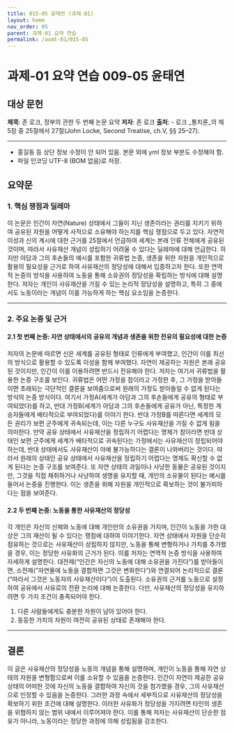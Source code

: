 ```yaml
---
title: 015-05 윤태연 (과제-01)
layout: home
nav_order: 05
parent: 과제-01 요약 연습
permalink: /asmt-01/015-05
---
```


# 과제-01 요약 연습 009-05 윤태연

## 대상 문헌  
**제목**: 존 로크, 정부의 관한 두 번째 논문 요약 
**저자**: 존 로크
**출처**: -   로크  _통치론_의 제5장 중 25절에서 27절(John Locke, Second Treatise, ch.V, §§ 25–27). 

---

* 홍길동 등 상단 정보 수정이 안 되어 있음. 본문 외에 yml 정보 부분도 수정해야 함.
* 파일 인코딩 UTF-8 (BOM 없음)로 저장.

## 요약문  

### 1. 핵심 쟁점과 딜레마  
이 논문은 인간이 자연(Nature) 상태에서 그들이 지닌 생존이라는 권리를 지키기 위하여 공유된 자원을 어떻게 사적으로 소유해야 하는지를 핵심 쟁점으로 두고 있다. 자연적 이성과 신의 계시에 대한 근거를 25절에서 언급하여 세계는 본래 인류 전체에게 공유된 것이며, 따라서 사유재산 개념이 성립하기 어려울 수 있다는 딜레마에 대해 언급한다. 하지만 아담과 그의 후손들의 예시를 포함한 귀류법 논증, 생존을 위한 자원을 개인적으로 활용의 필요성을 근거로 하여 사유재산의 정당성에 대해서 입증하고자 한다. 또한 연역적 논증의 방식을 사용하여 노동을 통해 소유권의 정당성을 확립하는 방식에 대해 설명한다. 저자는 개인이 사유재산을 가질 수 있는 논리적 정당성을 설명하고, 특히 그 중에서도 노동이라는 개념이 이를 가능하게 하는 핵심 요소임을 논증한다. 

---

### 2. 주요 논증 및 근거  

#### 2.1 첫 번째 논증: 자연 상태에서의 공유의 개념과 생존을 위한 전유의 필요성에 대한 논증
저자의 논문에 따르면 신은 세계를 공유된 형태로 인류에게 부여했고, 인간이 이를 최선의 방식으로 활용할 수 있도록 이성을 함께 부여했다. 자연이 제공하는 자원은 본래 공유된 것이지만, 인간이 이를 이용하려면 반드시 전유해야 한다. 저자는 여기서 귀류법을 활용한 논증 구조를 보인다. 귀류법은 어떤 가정을 참이라고 가정한 후, 그 가정을 받아들이면 초래되는 극단적인 결론을 보여줌으로써 원래의 가정도 받아들일 수 없게 된다는 방식의 논증 방식이다. 여기서 가정A(세계가 아담과 그의 후손들에게 공유의 형태로 부여되었다)를 하고, 반대 가정B(세계가 아담과 그의 후손들에게 공유가 아닌, 특정한 계승자들에게 배타적으로 부여되었다)를 이야기 한다. 반대 가정B를 따른다면 세계의 모든 권리가 보편 군주에게 귀속되는데, 이는 다른 누구도 사유재산을 가질 수 없게 됨을 의미한다.  만약 공유 상태에서 사유재산을 정립하기 어렵다는 명제가 참이라면 반대 상태인 보편 군주에게 세계가 배타적으로 귀속된다는 가정에서는 사유재산이 정립되어야 하는데, 반대 상태에서도 사유재산이 아예 불가능하다는 결론이 나와버리는 것이다. 따라서 원래의 상태인 공유 상태에서 사유재산을 정립하기 어렵다는 명제도 확신할 수 없게 된다는 논증 구조를 보여준다. 또 자연 상태의 과일이나 사냥한 동물은 공유된 것이지만, 그것을 직접 채취하거나 사냥하여 생명을 유지할 때, 개인의 소유물이 된다는 예시를 들어서 논증을 진행한다. 이는 생존을 위해 자원을 개인적으로 확보하는 것이 불가피하다는 점을 보여준다.  

#### 2.2 두 번째 논증: 노동을 통한 사유재산의 정당성
각 개인은 자신의 신체와 노동에 대해 개인만의 소유권을 가지며, 인간이 노동을 가한 대상은 그의 재산이 될 수 있다는 쟁점에 대하여 이야기한다. 자연 상태에서 자원을 단순히 점유하는 것으로는 사유재산이 성립하지 않지만, 노동을 통해 변형하거나 가치를 추가했을 경우, 이는 정당한 사유화의 근거가 된다.  이를 저자는 연역적 논증 방식을 사용하여 자세하게 설명한다. 대전제(“인간은 자신의 노동에 대해 소유권을 가진다”)를 받아들이면, 소전제(“자연물에 노동을 결합하면 그것은 변화한다”)와 연결되어 논리적으로 결론(“따라서 그것은 노동자의 사유재산이다”)이 도출된다. 소유권의 근거를 노동으로 설정하여 공유에서 사유로의 전환 논리에 대해 논증한다. 다만, 사유재산의 정당성을 유지하려면 두 가지 조건이 충족되어야 한다.

1.  다른 사람들에게도 충분한 자원이 남아 있어야 한다.
2.  동등한 가치의 자원이 여전히 공유된 상태로 존재해야 한다.  

---

## 결론  
이 글은 사유재산의 정당성을 노동의 개념을 통해 설명하며, 개인이 노동을 통해 자연 상태의 자원을 변형함으로써 이를 소유할 수 있음을 논증한다. 인간이 자연이 제공한 공유 상태의 어떠한 것에 자신의 노동을 결합하여 자신의 것을 첨가했을 경우, 그의 사유재산으로 인정할 수 있음을 논증한다. 그러한 과정 속에서 세부적으로 사유재산의 정당성을 확보하기 위한 조건에 대해 설명한다.  이러한 사유화가 정당성을 가지려면 타인의 생존을 위협하지 않는 범위 내에서 이루어져야 한다. 이를 통해 저자는 사유재산이 단순한 점유가 아니라, 노동이라는 정당한 과정에 의해 성립됨을 강조한다.
